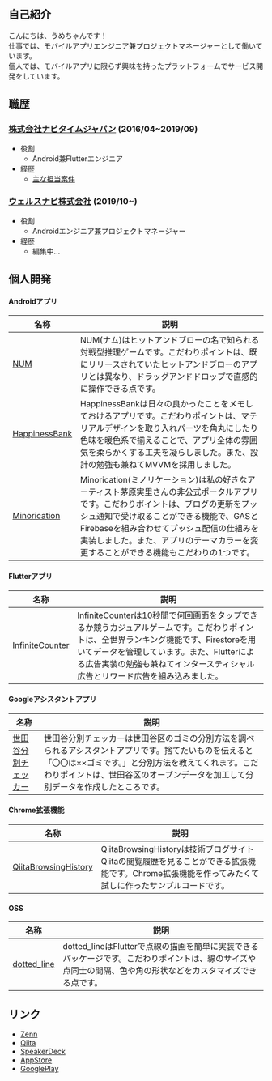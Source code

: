 ## 自己紹介

こんにちは、うめちゃんです！  
仕事では、モバイルアプリエンジニア兼プロジェクトマネージャーとして働いています。  
個人では、モバイルアプリに限らず興味を持ったプラットフォームでサービス開発をしています。


## 職歴
### [株式会社ナビタイムジャパン](http://www.navitime.co.jp) (2016/04~2019/09)

- 役割
    - Android兼Flutterエンジニア
- 経歴
    - [主な担当案件](https://umechanhika.github.io/1stCareer)

### [ウェルスナビ株式会社](https://www.wealthnavi.com/) (2019/10~)

- 役割
    - Androidエンジニア兼プロジェクトマネージャー
- 経歴
    - 編集中...


## 個人開発

#### Androidアプリ

|名称|説明|
|-|-|
|[NUM](https://play.google.com/store/apps/details?id=jp.co.hitandblow)|NUM(ナム)はヒットアンドブローの名で知られる対戦型推理ゲームです。こだわりポイントは、既にリリースされていたヒットアンドブローのアプリとは異なり、ドラッグアンドドロップで直感的に操作できる点です。|
|[HappinessBank](https://play.google.com/store/apps/details?id=com.umehika.happinessbank)|HappinessBankは日々の良かったことをメモしておけるアプリです。こだわりポイントは、マテリアルデザインを取り入れパーツを角丸にしたり色味を暖色系で揃えることで、アプリ全体の雰囲気を柔らかくする工夫を凝らしました。また、設計の勉強も兼ねてMVVMを採用しました。|
|[Minorication](https://play.google.com/store/apps/details?id=com.umehika.minorication&hl=ja)|Minorication(ミノリケーション)は私の好きなアーティスト茅原実里さんの非公式ポータルアプリです。こだわりポイントは、ブログの更新をプッシュ通知で受け取ることができる機能で、GASとFirebaseを組み合わせてプッシュ配信の仕組みを実装しました。また、アプリのテーマカラーを変更することができる機能もこだわりの1つです。|

#### Flutterアプリ

|名称|説明|
|-|-|
|[InfiniteCounter](https://infinitecounter.page.link/app)|InfiniteCounterは10秒間で何回画面をタップできるか競うカジュアルゲームです。こだわりポイントは、全世界ランキング機能です、Firestoreを用いてデータを管理しています。また、Flutterによる広告実装の勉強も兼ねてインタースティシャル広告とリワード広告を組み込みました。|

#### Googleアシスタントアプリ

|名称|説明|
|-|-|
|[世田谷分別チェッカー](https://assistant.google.com/services/a/uid/000000a2cf132b63)|世田谷分別チェッカーは世田谷区のゴミの分別方法を調べられるアシスタントアプリです。捨てたいものを伝えると「〇〇は××ゴミです。」と分別方法を教えてくれます。こだわりポイントは、世田谷区のオープンデータを加工して分別データを作成したところです。|

#### Chrome拡張機能

|名称|説明|
|-|-|
|[QiitaBrowsingHistory](https://github.com/umechanhika/qiita-browsing-history)|QiitaBrowsingHistoryは技術ブログサイトQiitaの閲覧履歴を見ることができる拡張機能です。Chrome拡張機能を作ってみたくて試しに作ったサンプルコードです。|

#### OSS

|名称|説明|
|-|-|
|[dotted_line](https://github.com/umechanhika/dotted_line)|dotted_lineはFlutterで点線の描画を簡単に実装できるパッケージです。こだわりポイントは、線のサイズや点同士の間隔、色や角の形状などをカスタマイズできる点です。|
  

## リンク

- [Zenn](https://zenn.dev/umechanhika)
- [Qiita](https://qiita.com/umechanhika)
- [SpeakerDeck](https://speakerdeck.com/umechanhika)
- [AppStore](https://apps.apple.com/us/developer/hikaru-umetsu/id1476958792)
- [GooglePlay](https://play.google.com/store/apps/dev?id=5250267109563010314)
